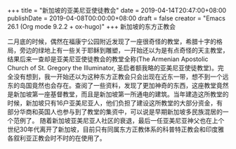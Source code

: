 +++
title = "新加坡的亚美尼亚使徒教会"
date = 2019-04-14T20:47:00+08:00
publishDate = 2019-04-08T00:00:00+08:00
draft = false
creator = "Emacs 26.1 (Org mode 9.2.2 + ox-hugo)"
+++
新加坡的东方正教会
<!--more-->

二月底的时候，偶然在福康宁公园附近发现了一座很奇怪的教堂，希腊十字的格局，旁边的绿地上有一些关于耶稣到雕塑，一开始还以为是有点奇怪的天主教堂，结果后来一查却是亚美尼亚使徒教会的教堂全称(The Armenian Apostolic Church of St. Gregory the Illuminator, 圣启者额我略的亚美尼亚使徒教堂)。完全没有想到，我一开始还以为这种东方正教会只会出现在近东一带，想不到一个远东的岛国竟然也会存在。查阅了一些资料，发现了更加神奇的东西，这座教堂竟然是新加坡第一座基督教堂，而且是新加坡第一所通电的建筑。当年建造这所教堂的时候，新加坡只有16户亚美尼亚人，他们负担了建设这所教堂的大部分资金，有部分华商和英国人也参与到了教堂的集资中，可以说是早期新加坡多民族混居的一个范例了。
随着新加坡亚美尼亚人社区的衰退，最后一任亚美尼亚神父也在上个世纪30年代离开了新加坡，目前只有同属东方正教体系的科普特正教会和印度雅各叙利亚正教会时不时的在使用了。
